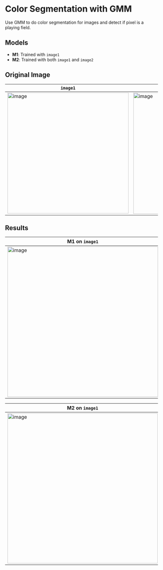 # Color Segmentation with GMM
Use GMM to do color segmentation for images and detect if pixel is a playing field.

## Models
- **M1**: Trained with `image1`
- **M2**: Trained with both `image1` and `image2`

## Original Image
| `image1` | `image2` |
| -------- | -------- |
| <img width="399" alt="image" src="https://user-images.githubusercontent.com/94099670/168441142-6670a489-c79e-44ad-94f2-95c46a9302ca.png"> | <img width="400" alt="image" src="https://user-images.githubusercontent.com/94099670/168441149-55397761-aeb0-45b8-b641-e38bf708b35d.png"> |


## Results
| **M1 on `image1`** | **M1 on `image2`** |
| -------- | -------- |
| <img width="496" alt="image" src="https://user-images.githubusercontent.com/94099670/168440953-40bd592f-6e8a-4c3a-9cd7-10e9807213b2.png"> | <img width="495" alt="image" src="https://user-images.githubusercontent.com/94099670/168440981-b5b9b744-2b3b-49de-a6bf-31be6c92b20b.png"> |

| **M2 on `image1`** | **M2 on `image2`** |
| -------- | -------- |
| <img width="495" alt="image" src="https://user-images.githubusercontent.com/94099670/168441043-5150caf7-acd7-47e8-80df-b1781e1a7aea.png"> | <img width="496" alt="image" src="https://user-images.githubusercontent.com/94099670/168441034-397574fd-a31e-461a-b894-48c7d914e154.png"> |


 
